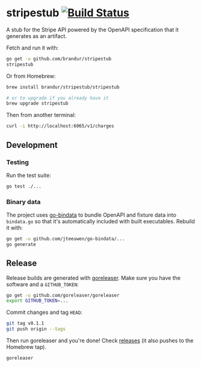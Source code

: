 # stripestub [![Build Status](https://travis-ci.org/brandur/stripestub.svg?branch=master)](https://travis-ci.org/brandur/stripestub)

A stub for the Stripe API powered by the OpenAPI specification that it
generates as an artifact.

Fetch and run it with:

``` sh
go get -u github.com/brandur/stripestub
stripestub
```

Or from Homebrew:

``` sh
brew install brandur/stripestub/stripestub

# or to upgrade if you already have it
brew upgrade stripestub
```

Then from another terminal:

``` sh
curl -i http://localhost:6065/v1/charges
```

## Development

### Testing

Run the test suite:

``` sh
go test ./...
```

### Binary data

The project uses [go-bindata] to bundle OpenAPI and fixture data into
`bindata.go` so that it's automatically included with built executables.
Rebuild it with:

``` sh
go get -u github.com/jteeuwen/go-bindata/...
go generate
```

## Release

Release builds are generated with [goreleaser]. Make sure you have the software
and a `GITHUB_TOKEN`:

``` sh
go get -u github.com/goreleaser/goreleaser
export GITHUB_TOKEN=...
```

Commit changes and tag `HEAD`:

``` sh
git tag v0.1.1
git push origin --tags
```

Then run goreleaser and you're done! Check [releases] (it also pushes to the
Homebrew tap).

``` sh
goreleaser
```

[go-bindata]: https://github.com/jteeuwen/go-bindata
[goreleaser]: https://github.com/goreleaser/goreleaser
[releases]: https://github.com/brandur/stripestub/releases

<!--
# vim: set tw=79:
-->
